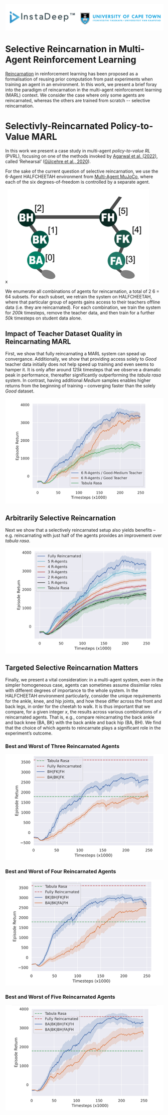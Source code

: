 ![2-Agent HALFCHEETAH](assets/images/university_of_cape_town_and_instadeep.png)

# Selective Reincarnation in Multi-Agent Reinforcement Learning

[Reincarnation](https://agarwl.github.io/reincarnating_rl/) in reinforcement learning has been proposed as a formalisation of reusing prior computation from past experiments when training an agent in an environment. In this work, we present a brief foray into the paradigm of reincarnation in the multi-agent reinforcement learning (MARL) context. We consider the case where only some agents are reincarnated, whereas the others are trained from scratch -- selective reincarnation.

# Selectivly-Reincarnated Policy-to-Value MARL
In this work we present a case study in multi-agent *policy-to-value RL* (PVRL), focusing on one of the methods invoked by [Agarwal et al. (2022)](https://arxiv.org/abs/2206.01626), called ‘Rehearsal’ ([Gülçehre et al., 2020](https://openreview.net/forum?id=SygKyeHKDH)). 

For the sake of the current question of selective reincarnation, we use the 6-Agent HALFCHEETAH environment from [Multi-Agent MuJoCo](https://github.com/schroederdewitt/multiagent_mujoco), where each of the six degrees-of-freedom is controlled by a separate agent.

x<img src="assets/images/halfcheetah.png"  width="450" height="300" alt="6-Agent HALFCHEETA" class="center">

We enumerate all combinations of agents for reincarnation, a total of 2
6 = 64 subsets. For each subset, we retrain the system on HALFCHEETAH, where that particular group of agents gains access to their teachers offline data (i.e. they are reincarnated). For each combination, we train the system for *200k* timesteps, remove the teacher data, and then train for a further *50k* timesteps on student data alone. 

## Impact of Teacher Dataset Quality in Reincarnating MARL
First, we show that fully reincarnating a MARL system can spead up convergance. Additionally, we show that providing access solely to *Good* teacher data initially does not help speed up training and even seems to hamper it. It is only after around *125k* timesteps that we observe a dramatic peak in performance, thereafter significantly outperforming the *tabula rasa* system. In contrast, having additional *Medium* samples enables higher returns from the beginning of training – converging faster than the solely *Good* dataset.

![Impact of Teacher Dataset](assets/images/dataset_quality.png)

## Arbitrarily Selective Reincarnation
Next we show that a selectively reincarnated setup also yields benefits – e.g. reincarnating with just half of the agents provides an improvement over *tabula rasa*.

![Arbitrarily Selective Reincarnation](assets/images/arbitrarily_selective_reincarnation.png)

## Targeted Selective Reincarnation Matters
Finally, we present a vital consideration: in a multi-agent system, even in the simpler homogeneous case, agents can sometimes assume dissimilar roles with different degrees of importance to the whole system. In the HALFCHEETAH environment particularly, consider the unique requirements for the ankle, knee, and hip joints, and how these differ across the front and back legs, in order for the cheetah to walk. It is thus important that we compare, for a given integer *x*, the results across various combinations of *x* reincarnated agents. That is, e.g., compare reincarnating the back ankle and back knee (BA, BK) with the back ankle and back hip (BA, BH). We find that the choice of which agents to reincarnate plays a significant role in the
experiment’s outcome.

### Best and Worst of Three Reincarnated Agents
![Targeted Selective Reincarnation](assets/images/3_reincarnated_agents.png)

### Best and Worst of Four Reincarnated Agents
![Targeted Selective Reincarnation](assets/images/4_reincarnated_agents.png)


### Best and Worst of Five Reincarnated Agents
![Targeted Selective Reincarnation](assets/images/5_reincarnated_agents.png)